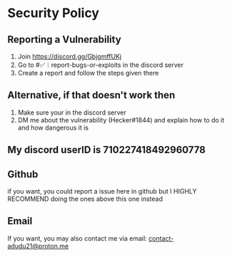 # Security Policy

## Reporting a Vulnerability

1. Join https://discord.gg/GbjgmffUKj
2. Go to #✅︱report-bugs-or-exploits in the discord server
3. Create a report and follow the steps given there

## Alternative, if that doesn't work then

1. Make sure your in the discord server
2. DM me about the vulnerability (Hecker#1844) and explain how to do it and how dangerous it is

## My discord userID is 710227418492960778

## Github

if you want, you could report a issue here in github but I HIGHLY RECOMMEND doing the ones above this one instead

## Email

If you want, you may also contact me via email:
contact-adudu21@proton.me

